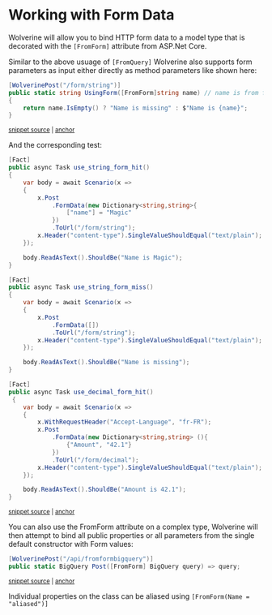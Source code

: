 # Working with Form Data <Badge type="tip" text="3.13" />

Wolverine will allow you to bind HTTP form data to a model type that is decorated with the ``[FromForm]`` attribute from
ASP.Net Core. 

Similar to the above usuage of `[FromQuery]` Wolverine also supports form parameters as input either directly as method parameters like shown here:

<!-- snippet: sample_using_string_value_as_form -->
<a id='snippet-sample_using_string_value_as_form'></a>
```cs
[WolverinePost("/form/string")]
public static string UsingForm([FromForm]string name) // name is from form data
{
    return name.IsEmpty() ? "Name is missing" : $"Name is {name}";
}
```
<sup><a href='https://github.com/JasperFx/wolverine/blob/main/src/Http/WolverineWebApi/TestEndpoints.cs#L58-L66' title='Snippet source file'>snippet source</a> | <a href='#snippet-sample_using_string_value_as_form' title='Start of snippet'>anchor</a></sup>
<!-- endSnippet -->

And the corresponding test:


<!-- snippet: sample_form_value_usage -->
<a id='snippet-sample_form_value_usage'></a>
```cs
[Fact]
public async Task use_string_form_hit()
{
    var body = await Scenario(x =>
    {
        x.Post
            .FormData(new Dictionary<string,string>{
                ["name"] = "Magic"
            })
            .ToUrl("/form/string");
        x.Header("content-type").SingleValueShouldEqual("text/plain");
    });

    body.ReadAsText().ShouldBe("Name is Magic");
}

[Fact]
public async Task use_string_form_miss()
{
    var body = await Scenario(x =>
    {
        x.Post
            .FormData([])
            .ToUrl("/form/string");
        x.Header("content-type").SingleValueShouldEqual("text/plain");
    });

    body.ReadAsText().ShouldBe("Name is missing");
}

[Fact]
public async Task use_decimal_form_hit()
 {
    var body = await Scenario(x =>
    {
        x.WithRequestHeader("Accept-Language", "fr-FR");
        x.Post
            .FormData(new Dictionary<string,string> (){
                {"Amount", "42.1"}
            })
            .ToUrl("/form/decimal");
        x.Header("content-type").SingleValueShouldEqual("text/plain");
    });

    body.ReadAsText().ShouldBe("Amount is 42.1");
}
```
<sup><a href='https://github.com/JasperFx/wolverine/blob/main/src/Http/Wolverine.Http.Tests/using_form_parameters.cs#L476-L525' title='Snippet source file'>snippet source</a> | <a href='#snippet-sample_form_value_usage' title='Start of snippet'>anchor</a></sup>
<!-- endSnippet -->


You can also use the FromForm attribute on a complex type, Wolverine will then attempt to bind all public properties or all parameters from the single default constructor with Form values:

<!-- snippet: sample_using_[fromform]_binding -->
<a id='snippet-sample_using_[fromform]_binding'></a>
```cs
[WolverinePost("/api/fromformbigquery")]
public static BigQuery Post([FromForm] BigQuery query) => query;
```
<sup><a href='https://github.com/JasperFx/wolverine/blob/main/src/Http/WolverineWebApi/FormEndpoints.cs#L93-L96' title='Snippet source file'>snippet source</a> | <a href='#snippet-sample_using_[fromform]_binding' title='Start of snippet'>anchor</a></sup>
<!-- endSnippet -->

Individual properties on the class can be aliased using ``[FromForm(Name = "aliased")]``
